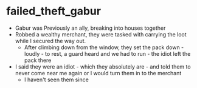 # failed_theft_gabur

- Gabur was Previously an ally, breaking into houses together
- Robbed a wealthy merchant, they were tasked with carrying the loot while I secured the way out.
	- After climbing down from the window, they set the pack down - loudly - to rest, a guard heard and we had to run - the idiot left the pack there
- I said they were an idiot - which they absolutely are - and told them to never come near me again or I would turn them in to the merchant
	- I haven't seen them since
